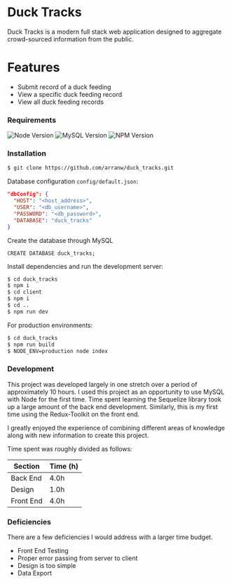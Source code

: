 # Duck Tracks

Duck Tracks is a modern full stack web application designed to aggregate crowd-sourced information from the public.

# Features

- Submit record of a duck feeding
- View a specific duck feeding record
- View all duck feeding records

### Requirements

![Node Version](https://img.shields.io/badge/node-v10.15.3-blue) ![MySQL Version](https://img.shields.io/badge/mysql-v5.7-blue) ![NPM Version](https://img.shields.io/badge/npm-v6.13-blue)

### Installation

```sh
$ git clone https://github.com/arranw/duck_tracks.git
```

Database configuration `config/default.json`: 
```json
"dbConfig": {
  "HOST": "<host_address>",
  "USER": "<db_username>",
  "PASSWORD": "<db_password>",
  "DATABASE": "duck_tracks"
}
```

Create the database through MySQL

```mysql
CREATE DATABASE duck_tracks;
```

Install dependencies and run the development server:

```sh
$ cd duck_tracks
$ npm i
$ cd client
$ npm i
$ cd ..
$ npm run dev
```

For production environments:

```sh
$ cd duck_tracks
$ npm run build
$ NODE_ENV=production node index
```

### Development

This project was developed largely in one stretch over a period of approximately 10 hours. I used this project as an opportunity to use MySQL with Node for the first time. Time spent learning the Sequelize library took up a large amount of the back end development. Similarly, this is my first time using the Redux-Toolkit on the front end.

I greatly enjoyed the experience of combining different areas of knowledge along with new information to create this project.

Time spent was roughly divided as follows:

| Section   | Time (h) |
| --------- | -------- |
| Back End  | 4.0h       |
| Design    | 1.0h       |
| Front End | 4.0h       |

### Deficiencies

There are a few deficiencies I would address with a larger time budget.

- Front End Testing
- Proper error passing from server to client
- Design is too simple
- Data Export

